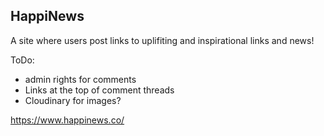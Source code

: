 ## HappiNews

A site where users post links to uplifiting and inspirational links and news!

ToDo: 
<br>
* admin rights for comments
* Links at the top of comment threads
* Cloudinary for images?

https://www.happinews.co/
